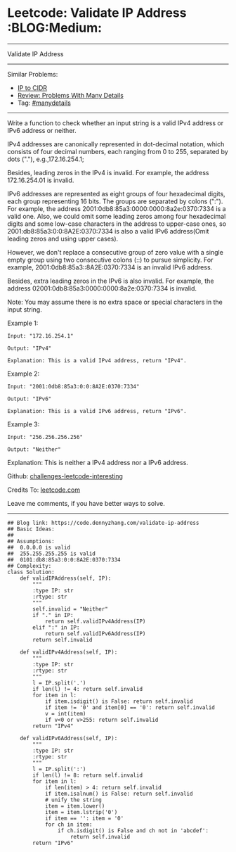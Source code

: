 # Leetcode: Validate IP Address     :BLOG:Medium:


---

Validate IP Address  

---

Similar Problems:  
-   [IP to CIDR](https://code.dennyzhang.com/ip-to-cidr)
-   [Review: Problems With Many Details](https://code.dennyzhang.com/review-manydetails)
-   Tag: [#manydetails](https://code.dennyzhang.com/tag/manydetails)

---

Write a function to check whether an input string is a valid IPv4 address or IPv6 address or neither.  

IPv4 addresses are canonically represented in dot-decimal notation, which consists of four decimal numbers, each ranging from 0 to 255, separated by dots ("."), e.g.,172.16.254.1;  

Besides, leading zeros in the IPv4 is invalid. For example, the address 172.16.254.01 is invalid.  

IPv6 addresses are represented as eight groups of four hexadecimal digits, each group representing 16 bits. The groups are separated by colons (":"). For example, the address 2001:0db8:85a3:0000:0000:8a2e:0370:7334 is a valid one. Also, we could omit some leading zeros among four hexadecimal digits and some low-case characters in the address to upper-case ones, so 2001:db8:85a3:0:0:8A2E:0370:7334 is also a valid IPv6 address(Omit leading zeros and using upper cases).  

However, we don't replace a consecutive group of zero value with a single empty group using two consecutive colons (::) to pursue simplicity. For example, 2001:0db8:85a3::8A2E:0370:7334 is an invalid IPv6 address.  

Besides, extra leading zeros in the IPv6 is also invalid. For example, the address 02001:0db8:85a3:0000:0000:8a2e:0370:7334 is invalid.  

Note: You may assume there is no extra space or special characters in the input string.  

Example 1:  

    Input: "172.16.254.1"
    
    Output: "IPv4"
    
    Explanation: This is a valid IPv4 address, return "IPv4".

Example 2:  

    Input: "2001:0db8:85a3:0:0:8A2E:0370:7334"
    
    Output: "IPv6"
    
    Explanation: This is a valid IPv6 address, return "IPv6".

Example 3:  

    Input: "256.256.256.256"
    
    Output: "Neither"

Explanation: This is neither a IPv4 address nor a IPv6 address.  

Github: [challenges-leetcode-interesting](https://github.com/DennyZhang/challenges-leetcode-interesting/tree/master/validate-ip-address)  

Credits To: [leetcode.com](https://leetcode.com/problems/validate-ip-address/description/)  

Leave me comments, if you have better ways to solve.  

---

    ## Blog link: https://code.dennyzhang.com/validate-ip-address
    ## Basic Ideas:
    ##
    ## Assumptions: 
    ##  0.0.0.0 is valid
    ##  255.255.255.255 is valid
    ##  0101:db8:85a3:0:0:8A2E:0370:7334
    ## Complexity:
    class Solution:
        def validIPAddress(self, IP):
            """
            :type IP: str
            :rtype: str
            """
            self.invalid = "Neither"
            if "." in IP:
                return self.validIPv4Address(IP)
            elif ":" in IP:
                return self.validIPv6Address(IP)
            return self.invalid
    
        def validIPv4Address(self, IP):
            """
            :type IP: str
            :rtype: str
            """
            l = IP.split('.')
            if len(l) != 4: return self.invalid
            for item in l:
                if item.isdigit() is False: return self.invalid
                if item != '0' and item[0] == '0': return self.invalid
                v = int(item)
                if v<0 or v>255: return self.invalid
            return "IPv4"
    
        def validIPv6Address(self, IP):
            """
            :type IP: str
            :rtype: str
            """
            l = IP.split(':')
            if len(l) != 8: return self.invalid
            for item in l:
                if len(item) > 4: return self.invalid
                if item.isalnum() is False: return self.invalid
                # unify the string
                item = item.lower()
                item = item.lstrip('0')
                if item == '': item = '0'
                for ch in item:
                    if ch.isdigit() is False and ch not in 'abcdef':
                        return self.invalid
            return "IPv6"